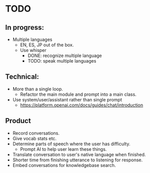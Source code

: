 # TODO

## In progress:
- Multiple languages
  - EN, ES, JP out of the box.
  * Use whisper
    - DONE: recognize multiple language
    - TODO: speak multiple languages

## Technical:
- More than a single loop.
  - Refactor the main module and prompt into a main class.
- Use system/user/assistant rather than single prompt
  - https://platform.openai.com/docs/guides/chat/introduction

## Product
- Record conversations.
- Give vocab stats etc.
- Determine parts of speech where the user has difficulty.
  - Prompt AI to help user learn these things.
- Translate conversation to user's native language when finished.
- Shorter time from finishing utterance to listening for response.
- Embed conversations for knowledgebase search.
